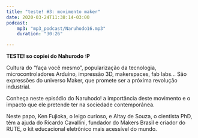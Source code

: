 ```yaml
---
title: "teste! #3: movimento maker"
date: 2020-03-24T11:38:14-03:00
podcast:
    mp3: "mp3_podcast/Naruhodo16.mp3"
    duration: "30:26"

---
```


**TESTE! so copiei do Nahurodo :P**

Cultura do “faça você mesmo”, popularização da tecnologia, microcontroladores Arduíno, impressão 3D, makerspaces, fab labs… São expressões do universo Maker, que promete ser a próxima revolução industrial.

Conheça neste episódio do Naruhodo! a importância deste movimento e o impacto que ele pretende ter na sociedade contemporânea.

Neste papo, Ken Fujioka, o leigo curioso, e Altay de Souza, o cientista PhD, têm a ajuda do Ricardo Cavallini, fundador do Makers Brasil e criador do RUTE, o kit educacional eletrônico mais acessível do mundo.